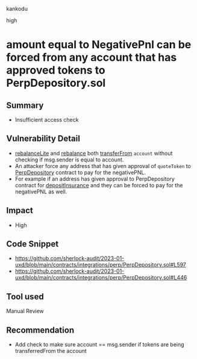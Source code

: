 kankodu

high

# amount equal to NegativePnl can be forced from any account that has approved tokens to PerpDepository.sol

## Summary
- Insufficient access check
## Vulnerability Detail
- [rebalanceLite](https://github.com/sherlock-audit/2023-01-uxd/blob/main/contracts/integrations/perp/PerpDepository.sol#L597) and [rebalance](https://github.com/sherlock-audit/2023-01-uxd/blob/main/contracts/integrations/perp/PerpDepository.sol#L446) both [transferFrom](https://github.com/sherlock-audit/2023-01-uxd/blob/main/contracts/integrations/perp/PerpDepository.sol#L626) `account` without checking if msg.sender is equal to account. 
- An attacker force any address that has given approval of `quoteToken` to [PerpDepository](https://github.com/sherlock-audit/2023-01-uxd/blob/main/contracts/integrations/perp/PerpDepository.sol#L25) contract to pay for the negativePNL. 
- For example if an address has given approval to PerpDepository contract for [depositInsurance](https://github.com/sherlock-audit/2023-01-uxd/blob/main/contracts/integrations/perp/PerpDepository.sol#L179) and they can be forced to pay for the negativePNL as well.

## Impact
- High

## Code Snippet
- https://github.com/sherlock-audit/2023-01-uxd/blob/main/contracts/integrations/perp/PerpDepository.sol#L597
- https://github.com/sherlock-audit/2023-01-uxd/blob/main/contracts/integrations/perp/PerpDepository.sol#L446

## Tool used

Manual Review

## Recommendation
- Add check to make sure account == msg.sender if tokens are being transferredFrom the account